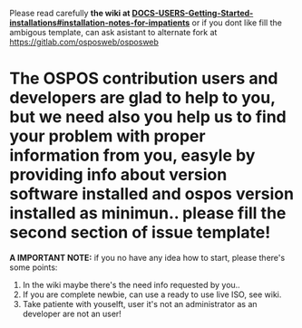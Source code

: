 Please read carefully **the wiki at [DOCS-USERS-Getting-Started-installations#installation-notes-for-impatients](DOCS-USERS-Getting-Started-installations#installation-notes-for-impatients)** or if you dont like fill the ambigous template, can ask asistant to alternate fork at https://gitlab.com/osposweb/osposweb

# The OSPOS contribution users and developers are glad to help to you, but we need also you help us to find your problem with proper information from you, easyle by providing info about version software installed and ospos version installed as minimun.. please fill the second section of issue template!

**A IMPORTANT NOTE:** if you no have any idea how to start, please there's some points:

1. In the wiki maybe there's the need info requested by you..
2. If you are complete newbie, can use a ready to use live ISO, see wiki.
3. Take patiente with youselft, user it's not an administrator as an developer are not an user!
